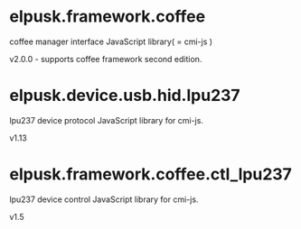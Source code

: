 # elpusk.framework.coffee
coffee manager interface JavaScript  library( = cmi-js )

v2.0.0 - supports coffee framework second edition.

# elpusk.device.usb.hid.lpu237
lpu237 device protocol JavaScript  library for cmi-js.

v1.13

# elpusk.framework.coffee.ctl_lpu237
lpu237 device control JavaScript  library for cmi-js.

v1.5
